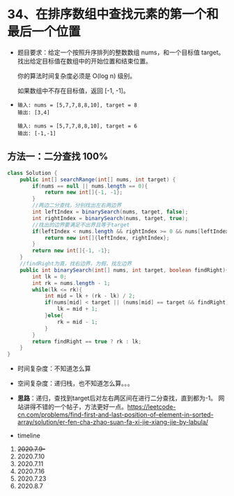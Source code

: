 # 34、在排序数组中查找元素的第一个和最后一个位置

- 题目要求：给定一个按照升序排列的整数数组 nums，和一个目标值 target。找出给定目标值在数组中的开始位置和结束位置。

  你的算法时间复杂度必须是 O(log n) 级别。

  如果数组中不存在目标值，返回 [-1, -1]。

- ```
  输入: nums = [5,7,7,8,8,10], target = 8
  输出: [3,4]
  
  输入: nums = [5,7,7,8,8,10], target = 6
  输出: [-1,-1]
  ```

## 方法一：二分查找 100%

```java
class Solution {
    public int[] searchRange(int[] nums, int target) {
        if(nums == null || nums.length == 0){
            return new int[]{-1, -1};
        }
        //两边二分查找，分别找出左右两边界
        int leftIndex = binarySearch(nums, target, false);
        int rightIndex = binarySearch(nums, target, true);
        //找出的边界要满足不出界且等于target
        if(leftIndex < nums.length && rightIndex >= 0 && nums[leftIndex] == target && nums[rightIndex] == target){
            return new int[]{leftIndex, rightIndex};
        }
        return new int[]{-1, -1};
    }
    //findRight为真，找右边界，为假，找左边界
    public int binarySearch(int[] nums, int target, boolean findRight){
        int lk = 0;
        int rk = nums.length - 1;
        while(lk <= rk){
            int mid = lk + (rk - lk) / 2;
            if(nums[mid] < target || (nums[mid] == target && findRight)){
                lk = mid + 1;
            }else{
                rk = mid - 1;
            }
        }
        return findRight == true ? rk : lk;
    }
}
```

- 时间复杂度：不知道怎么算

- 空间复杂度：递归栈，也不知道怎么算。。。

- **思路**：递归，查找到target后对左右两区间在进行二分查找，直到都为-1。 网站讲得不错的一个帖子，方法更好一点。https://leetcode-cn.com/problems/find-first-and-last-position-of-element-in-sorted-array/solution/er-fen-cha-zhao-suan-fa-xi-jie-xiang-jie-by-labula/

- timeline

1. ~~2020.7.9-~~
2. 2020.7.10
3. 2020.7.11
4. 2020.7.16
5. 2020.7.23
6. 2020.8.7